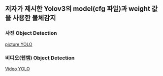 ## 저자가 제시한 Yolov3의 model(cfg 파일)과 weight 값을 사용한 물체감지

### 사진 Object Detection
[picture YOLO](https://github.com/dnwjddl/ObjectDetection/blob/main/YOLOv3/yolo_cfg/yolo.py)

### 비디오(웹캠) Object Detection
[Video YOLO](https://github.com/dnwjddl/ObjectDetection/blob/main/YOLOv3/yolo_cfg/yolo_video.py)
